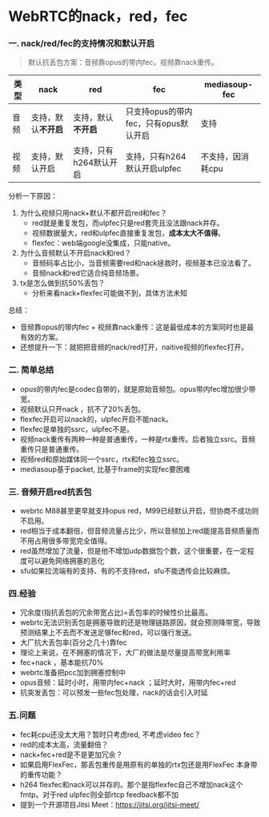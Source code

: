 # WebRTC的nack，red，fec

### 一. nack/red/fec的支持情况和默认开启
>默认抗丢包方案：音频靠opus的带内fec，视频靠nack重传。

类型 | nack | red | fec | mediasoup-fec
---|---|---|---|---
音频 | 支持，默认**不开启** | 支持，默认**不开启**|只支持opus的带内fec，只有opus默认开启|支持
视频 | 支持，默认开启 | 支持，只有h264默认开启| 支持，只有h264默认开启ulpfec|不支持，因消耗cpu

分析一下原因：
1. 为什么视频只用nack+默认不都开启red和fec？
    - red就是重复发包，而ulpfec只是red套壳且没法跟nack并存。
    - 视频数据量大，red和ulpfec直接重复发包，**成本太大不值得**。
    - flexfec：web端google没集成，只能native。
2. 为什么音频默认不开启nack和red？
    - 音频码率占比小，当音频需要red和nack拯救时，视频基本已没法看了。
    - 音频nack和red它适合纯音频场景。
3. tx是怎么做到抗50%丢包？
    - 分析来看nack+flexfec可能做不到，具体方法未知
 
总结：
- 音频靠opus的带内fec + 视频靠nack重传：这是最低成本的方案同时也是最有效的方案。
- 还想提升一下：就把把音频的nack/red打开，naitive视频的flexfec打开。


### 二. 简单总结 
- opus的带内fec是codec自带的，就是原始音频包。opus带内fec增加很少带宽。
- 视频默认只开nack ，抗不了20%丢包。
- flexfec开启可以nack的，ulpfec开启不能nack。 
- flexfec是单独的ssrc，ulpfec不是。
- 视频nack重传有两种一种是普通重传，一种是rtx重传。后者独立ssrc。音频重传只是普通重传。
- 视频red和原始媒体同一个ssrc，rtx和fec独立ssrc。
- mediasoup基于packet, 比基于frame的实现fec要困难
 
### 三. 音频开启red抗丢包
- webrtc M88甚至更早就支持opus red，M99已经默认开启，但协商不成功则不启用。
- red相当于成本翻倍，但音频流量占比少，所以音频加上red能提高音频质量而不用占用很多带宽完全值得。
- red虽然增加了流量，但是他不增加udp数据包个数，这个很重要，在一定程度可以避免网络拥塞的恶化
- sfu如果拉流端有的支持、有的不支持red，sfu不能透传会比较麻烦。

### 四.经验
- 冗余度(指抗丢包的冗余带宽占比)=丢包率的时候性价比最高。
- webrtc无法识别丢包是拥塞导致的还是物理链路原因，就会预测降带宽，导致预测结果上不去而不发送足够fec和red，可以强行发送。
- 大厂抗大丢包率(百分之几十)靠fec
- 理论上来说，在不拥塞的情况下，大厂的做法是尽量提高带宽利用率
- fec+nack ，基本能抗70%
- webrtc准备把pcc加到拥塞控制中
- opus音频：延时小时，用带内fec+nack ；延时大时，用带内fec+red
- 抗突发丢包：可以预发一些fec包处理，nack的话会引入时延

### 五.问题
- fec耗cpu还没太大用？暂时只考虑red, 不考虑video fec？
- red的成本太高，流量翻倍？
- nack+fec+red是不是更加冗余？
- 如果启用FlexFec，那丢包重传是用原有的单独的rtx包还是用FlexFec 本身带的重传功能？
- h264 flexfec和nack可以并存的。那个是指flexfec自己不增加nack这个fmtp。对于red ulpfec则全部rtcp feedback都不加
- 提到一个开源项目Jitsi Meet：https://jitsi.org/jitsi-meet/